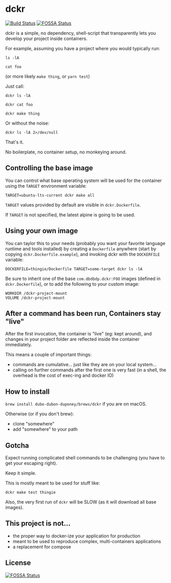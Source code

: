 # dckr

[![Build Status](https://travis-ci.org/dubo-dubon-duponey/dckr.svg?branch=master)](https://travis-ci.org/dubo-dubon-duponey/dckr)
[![FOSSA Status](https://app.fossa.io/api/projects/git%2Bgithub.com%2Fdubo-dubon-duponey%2Fdckr.svg?type=shield)](https://app.fossa.io/projects/git%2Bgithub.com%2Fdubo-dubon-duponey%2Fdckr?ref=badge_shield)

dckr is a simple, no dependency, shell-script that transparently lets you develop your project inside containers.

For example, assuming you have a project where you would typically run:

`ls -lA`

`cat foo`

(or more likely `make thing`, or `yarn test`)

Just call:

`dckr ls -lA`

`dckr cat foo`

`dckr make thing`

Or without the noise:

`dckr ls -lA 2>/dev/null`

That's it.

No boilerplate, no container setup, no monkeying around.

## Controlling the base image

You can control what base operating system will be used for the container using the `TARGET` environment variable:

`TARGET=ubuntu-lts-current dckr make all`

`TARGET` values provided by default are visible in `dckr.Dockerfile`.

If `TARGET` is not specified, the latest alpine is going to be used.

## Using your own image

You can taylor this to your needs (probably you want your favorite language runtime and tools installed) by creating a `Dockerfile` 
anywhere (start by copying `dckr.Dockerfile.example`), and invoking dckr with the `DOCKERFILE` variable:

`DOCKERFILE=thingie/Dockerfile TARGET=some-target dckr ls -lA`

Be sure to inherit one of the base `com.dbdbdp.dckr:FOO` images (defined in `dckr.Dockerfile`), or to add the following to your custom image:

```
WORKDIR /dckr-project-mount
VOLUME /dckr-project-mount
```

## After a command has been run, Containers stay "live"

After the first invocation, the container is "live" (eg: kept around), and changes in your project 
folder are reflected inside the container immediately.

This means a couple of important things:

 * commands are cumulative... just like they are on your local system...
 * calling on further commands after the first one is very fast (in a shell, the overhead is the cost of exec-ing and docker IO)

## How to install

`brew install dubo-dubon-duponey/brews/dckr` if you are on macOS.

Otherwise (or if you don't brew):

  * clone "somewhere"
  * add "somewhere" to your path

## Gotcha

Expect running complicated shell commands to be challenging (you have to get your escaping right).

Keep it simple.

This is mostly meant to be used for stuff like:

`dckr make test thingie`

Also, the very first run of `dckr` will be SLOW (as it will download all base images).

## This project is not...

 * the proper way to docker-ize your application for production
 * meant to be used to reproduce complex, multi-containers applications
 * a replacement for compose

## License

[![FOSSA Status](https://app.fossa.io/api/projects/git%2Bgithub.com%2Fdubo-dubon-duponey%2Fdckr.svg?type=large)](https://app.fossa.io/projects/git%2Bgithub.com%2Fdubo-dubon-duponey%2Fdckr?ref=badge_large)
